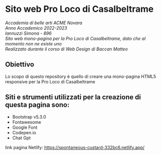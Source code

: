 # Sito web Pro Loco di Casalbeltrame
_Accademia di belle arti ACME Novara <br/>
Anno Accademico 2022-2023<br/>
Iannuzzi Simona - 896<br/>
Sito web mono-pagina per la Pro Loco di Casalbeltrame, dato che al momento non ne esiste uno<br/>
Realizzato durante il corso di Web Design di Baccan Matteo_

<h2> Obiettivo </h2>

Lo scopo di questo repository è quello di creare una mono-pagina HTML5 responsive per la Pro Loco di Casalbeltrame

<h2>Siti e strumenti utilizzati per la creazione di questa pagina sono:</h2>

- Bootstrap v5.3.0
- Fontawesome
- Google Font
- Codepen.io
- Chat Gpt

link pagina Netlify: https://spontaneous-custard-332bc6.netlify.app/
